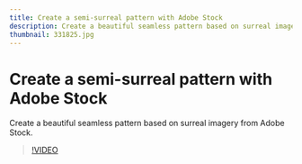 ```yaml
---
title: Create a semi-surreal pattern with Adobe Stock
description: Create a beautiful seamless pattern based on surreal imagery from Adobe Stock
thumbnail: 331825.jpg
---
```


# Create a semi-surreal pattern with Adobe Stock

Create a beautiful seamless pattern based on surreal imagery from Adobe Stock.

>[!VIDEO](https://video.tv.adobe.com/v/331825?hidetitle=true)
